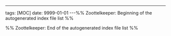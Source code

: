 ---
tags: [MOC]
date: 9999-01-01
---%% Zoottelkeeper: Beginning of the autogenerated index file list  %%

%% Zoottelkeeper: End of the autogenerated index file list  %%
